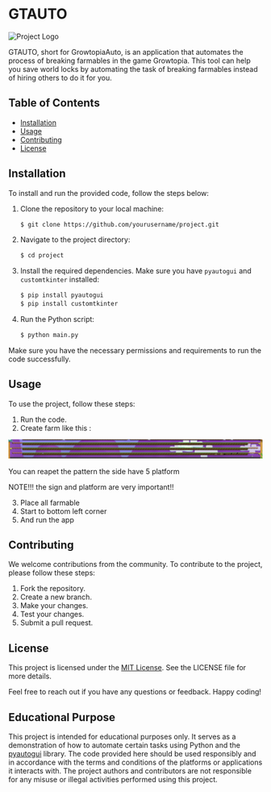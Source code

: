 # GTAUTO

![Project Logo](icon.ico)

GTAUTO, short for GrowtopiaAuto, is an application that automates the process of breaking farmables in the game Growtopia. This tool can help you save world locks by automating the task of breaking farmables instead of hiring others to do it for you.

## Table of Contents

- [Installation](#installation)
- [Usage](#usage)
- [Contributing](#contributing)
- [License](#license)

## Installation

To install and run the provided code, follow the steps below:

1. Clone the repository to your local machine:
   ```bash
   $ git clone https://github.com/yourusername/project.git
   ```

2. Navigate to the project directory:
   ```bash
   $ cd project
   ```

3. Install the required dependencies. Make sure you have `pyautogui` and `customtkinter` installed:
   ```bash
   $ pip install pyautogui
   $ pip install customtkinter
   ```

4. Run the Python script:
   ```bash
   $ python main.py
   ```

Make sure you have the necessary permissions and requirements to run the code successfully.

## Usage

To use the project, follow these steps:

1. Run the code.
2. Create farm like this :

![tutorial](361986145_989411775711251_8291980216540312607_n.png)

You can reapet the pattern the side have 5 platform

NOTE!!! the sign and platform are very important!!

3. Place all farmable
4. Start to bottom left corner
5. And run the app

## Contributing

We welcome contributions from the community. To contribute to the project, please follow these steps:

1. Fork the repository.
2. Create a new branch.
3. Make your changes.
4. Test your changes.
5. Submit a pull request.

## License

This project is licensed under the [MIT License](LICENSE). See the LICENSE file for more details.

Feel free to reach out if you have any questions or feedback. Happy coding!

## Educational Purpose

This project is intended for educational purposes only. It serves as a demonstration of how to automate certain tasks using Python and the [pyautogui](https://pypi.org/project/PyAutoGUI/) library. The code provided here should be used responsibly and in accordance with the terms and conditions of the platforms or applications it interacts with. The project authors and contributors are not responsible for any misuse or illegal activities performed using this project.
